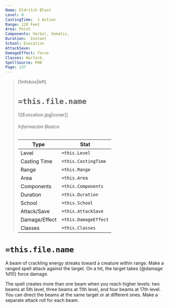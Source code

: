 ```yaml
---
Name: Eldritch Blast
Level: 0
CastingTime:  1 Action 
Range: 120 Feet
Area: Point
Components: Verbal, Somatic, 
Duration:  Instant  
School: Evocation
AttackSave: 
DamageEffect: force
Classes: Warlock, 
SpellSource: PHB
Page: 237
---
```


>[!infobox|left]
># `=this.file.name`
>![[Evocation.jpg|cover]]
> ###### Información Basica
> Type |  Stat |
> ---|---|
> Level | `=this.Level` |
> Casting Time | `=this.CastingTime` |
> Range | `=this.Range` |
> Area | `=this.Area` |
> Components | `=this.Components` |
> Duration | `=this.Duration` |
> School | `=this.School` |
> Attack/Save | `=this.AttackSave` |
> Damage/Effect | `=this.DamageEffect` |
> Classes | `=this.Classes` |

# `=this.file.name`
A beam of crackling energy streaks toward a creature within range. Make a ranged spell attack against the target. On a hit, the target takes {@damage 1d10} force damage.

The spell creates more than one beam when you reach higher levels: two beams at 5th level, three beams at 11th level, and four beams at 17th level. You can direct the beams at the same target or at different ones. Make a separate attack roll for each beam.



 


 


